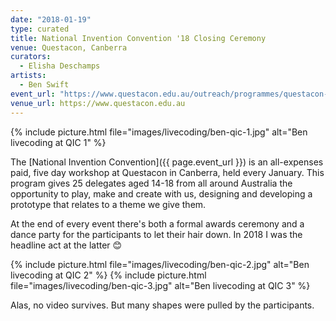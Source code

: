 ```yaml
---
date: "2018-01-19"
type: curated
title: National Invention Convention '18 Closing Ceremony
venue: Questacon, Canberra
curators:
  - Elisha Deschamps
artists:
  - Ben Swift
event_url: "https://www.questacon.edu.au/outreach/programmes/questacon-smart-skills-initiative/questacon-invention-convention#term1569"
venue_url: https://www.questacon.edu.au
---
```


{% include picture.html file="images/livecoding/ben-qic-1.jpg" alt="Ben livecoding at QIC 1" %}

The [National Invention Convention]({{ page.event_url }}) is an all-expenses
paid, five day workshop at Questacon in Canberra, held every January. This
program gives 25 delegates aged 14-18 from all around Australia the opportunity
to play, make and create with us, designing and developing a prototype that
relates to a theme we give them.

At the end of every event there's both a formal awards ceremony and a dance
party for the participants to let their hair down. In 2018 I was the headline
act at the latter 😊

{% include picture.html file="images/livecoding/ben-qic-2.jpg" alt="Ben livecoding at QIC 2" %}
{% include picture.html file="images/livecoding/ben-qic-3.jpg" alt="Ben livecoding at QIC 3" %}

Alas, no video survives. But many shapes were pulled by the participants.
